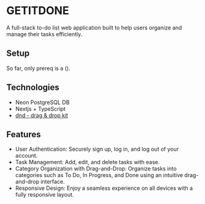 # GETITDONE

A full-stack to-do list web application built to help users organize and manage their tasks efficiently.

## Setup
So far, only prereq is a ().


## Technologies
- Neon PostgreSQL DB 
- Nextjs + TypeScript
- [dnd - drag & drop kit](https://dndkit.com/) 

## Features
- User Authentication: Securely sign up, log in, and log out of your account.
- Task Management: Add, edit, and delete tasks with ease.
- Category Organization with Drag-and-Drop: Organize tasks into categories such as To Do, In Progress, and Done using an intuitive drag-and-drop interface.
- Responsive Design: Enjoy a seamless experience on all devices with a fully responsive layout.  


